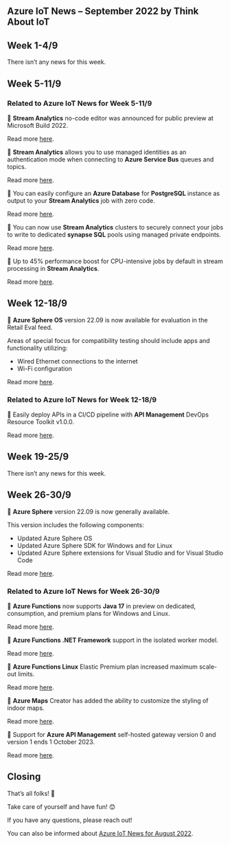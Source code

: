 ## Azure IoT News – September 2022 by Think About IoT

## Week 1-4/9
There isn’t any news for this week.

## Week 5-11/9
### Related to Azure IoT News for Week 5-11/9
🔸 **Stream Analytics** no-code editor was announced for public preview at Microsoft Build 2022.

Read more [here](https://azure.microsoft.com/en-gb/updates/public-preview-stream-analytics-nocode-editor-updates-in-august-2022/).

🔸 **Stream Analytics** allows you to use managed identities as an authentication mode when connecting to **Azure Service Bus** queues and topics.

Read more [here](https://azure.microsoft.com/en-gb/updates/asa-servicebus-mi-ga/).

🔸 You can easily configure an **Azure Database** for **PostgreSQL** instance as output to your **Stream Analytics** job with zero code.

Read more [here](https://azure.microsoft.com/en-gb/updates/asa-postgresql-ga/).

🔸 You can now use **Stream Analytics** clusters to securely connect your jobs to write to dedicated **synapse SQL** pools using managed private endpoints.

Read more [here](https://azure.microsoft.com/en-gb/updates/asa-synapsesql-pe/).

🔸 Up to 45% performance boost for CPU-intensive jobs by default in stream processing in **Stream Analytics**.

Read more [here](https://azure.microsoft.com/en-gb/updates/asa-cpu-perf-increase/).

## Week 12-18/9
🔸 **Azure Sphere OS** version 22.09 is now available for evaluation in the Retail Eval feed.

Areas of special focus for compatibility testing should include apps and functionality utilizing:
- Wired Ethernet connections to the internet
- Wi-Fi configuration

Read more [here](https://azure.microsoft.com/en-gb/updates/general-availability-azure-sphere-os-version-2209-expected-on-september-22/).

### Related to Azure IoT News for Week 12-18/9
🔸 Easily deploy APIs in a CI/CD pipeline with **API Management** DevOps Resource Toolkit v1.0.0.

Read more [here](https://azure.microsoft.com/en-gb/updates/generally-available-api-management-devops-resource-toolkit-v100/).

## Week 19-25/9
There isn’t any news for this week.

## Week 26-30/9
🔸 **Azure Sphere** version 22.09 is now generally available.

This version includes the following components:
- Updated Azure Sphere OS
- Updated Azure Sphere SDK for Windows and for Linux
- Updated Azure Sphere extensions for Visual Studio and for Visual Studio Code

Read more [here](https://azure.microsoft.com/en-gb/updates/general-availability-azure-sphere-version-2209/).

### Related to Azure IoT News for Week 26-30/9
🔸 **Azure Functions** now supports **Java 17** in preview on dedicated, consumption, and premium plans for Windows and Linux.

Read more [here](https://azure.microsoft.com/en-gb/updates/public-preview-java-17-support-in-azure-functions/).

🔸 **Azure Functions .NET Framework** support in the isolated worker model.

Read more [here](https://azure.microsoft.com/en-gb/updates/generally-available-azure-functions-net-framework-support-in-the-isolated-worker-model/).

🔸 **Azure Functions Linux** Elastic Premium plan increased maximum scale-out limits.

Read more [here](https://azure.microsoft.com/en-gb/updates/generally-available-azure-functions-linux-elastic-premium-plan-increased-maximum-scaleout-limits-3/).

🔸 **Azure Maps** Creator has added the ability to customize the styling of indoor maps.

Read more [here](https://azure.microsoft.com/en-gb/updates/public-preview-new-azure-maps-creator-feature-custom-styling/).

🔸 Support for **Azure API Management** self-hosted gateway version 0 and version 1 ends 1 October 2023.

Read more [here](https://azure.microsoft.com/en-gb/updates/support-for-azure-api-management-selfhosted-gateway-version-0-and-version-1-ends-1-october-2023/).

## Closing
That’s all folks! 👋

Take care of yourself and have fun! 😊

If you have any questions, please reach out!

You can also be informed about [Azure IoT News for August 2022](https://www.thinkaboutiot.com/index.php/2022/08/09/azure-iot-news-august-2022-by-think-about-iot/).